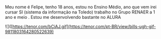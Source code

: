 
Meu nome é Felipe, tenho 18 anos, estou no Ensino Médio, ano que vem irei cursar SI (sistema da informação na Toledo) 
trabalho no Grupo RENAER a 1 ano e meio .
Estou me desenvolvendo bastante no ALURA 


![]([https://tenor.com/bCiAJ.gif](https://tenor.com/pt-BR/view/bills-ugh-gif-9811803164280522639)
